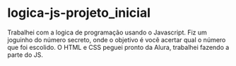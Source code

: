# logica-js-projeto_inicial
Trabalhei com a logica de programação usando o Javascript. 
Fiz um joguinho do número secreto, onde o objetivo é você acertar qual o número que foi escolido.
O HTML e CSS peguei pronto da Alura, trabalhei fazendo a parte do JS.
